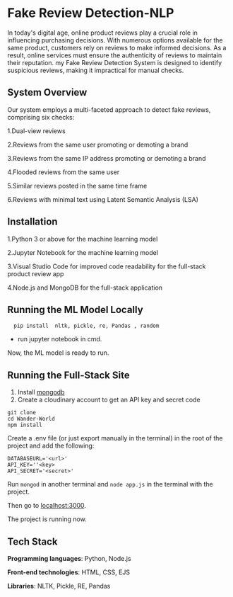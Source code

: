 # Fake Review Detection-NLP
In today's digital age, online product reviews play a crucial role in influencing purchasing decisions. With numerous options available for the same product, customers rely on reviews to make informed decisions. As a result, online services must ensure the authenticity of reviews to maintain their reputation. my Fake Review Detection System is designed to identify suspicious reviews, making it impractical for manual checks.

## System Overview

Our system employs a multi-faceted approach to detect fake reviews, comprising six checks:

1.Dual-view reviews

2.Reviews from the same user promoting or demoting a brand

3.Reviews from the same IP address promoting or demoting a brand

4.Flooded reviews from the same user

5.Similar reviews posted in the same time frame

6.Reviews with minimal text using Latent Semantic Analysis (LSA)

## Installation 

1.Python 3 or above for the machine learning model

2.Jupyter Notebook for the machine learning model

3.Visual Studio Code for improved code readability for the full-stack product review app

4.Node.js and MongoDB for the full-stack application

## Running the ML Model Locally

    
      pip install  nltk, pickle, re, Pandas , random


- run jupyter notebook in cmd.

Now, the ML model is ready to run.

## Running the Full-Stack Site

1. Install [mongodb](https://www.mongodb.com/)
2. Create a cloudinary account to get an API key and secret code

```
git clone 
cd Wander-World
npm install
```

Create a .env file (or just export manually in the terminal) in the root of the project and add the following:  

```
DATABASEURL='<url>'
API_KEY=''<key>
API_SECRET='<secret>'
```

Run ```mongod``` in another terminal and ```node app.js``` in the terminal with the project.  

Then go to [localhost:3000](http://localhost:3000/).
  
The project is running now.


## Tech Stack

**Programming languages**: Python, Node.js

**Front-end technologies**: HTML, CSS, EJS

**Libraries**: NLTK, Pickle, RE, Pandas
